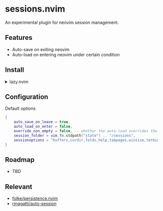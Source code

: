 # sessions.nvim

An experimental plugin for neovim session management.

## Features

- Auto-save on exiting neovim
- Auto-load on entering neovim under certain condition

## Install

<details>
    <summary>lazy.nvim</summary>

```lua
{
    "aryonal/sessions.nvim",
    init = function()
        require("sessions").setup({
            auto_save_on_leave = true,
            auto_load_on_enter = false,
        })
    end,
}
```

_\* the `setup()` is only for minimal commands and autocmds setting, no significant harm to startup time._

</details>

## Configuration

Default options

```lua
{
    auto_save_on_leave = true,
    auto_load_on_enter = false,
    override_non_empty = false, -- whether the auto-load overrides the file/dir, e.g. `vim .` or `vim path/to/file`
    session_folder = vim.fn.stdpath("state") .. "/sessions",
    sessionoptions = "buffers,curdir,folds,help,tabpages,winsize,terminal",
}
```

## Roadmap

- TBD

## Relevant

- [folke/persistence.nvim](https://github.com/folke/persistence.nvim)
- [rmagatti/auto-session](https://github.com/rmagatti/auto-session)
